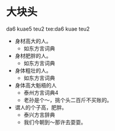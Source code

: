 # 大块头
da6 kuae5 teu2
txe:da6 kuae teu2
+ 身材高大的人。
  * 如东方言词典
+ 身材肥胖的人。
  * 如东方言词典
+ 身体粗壮的人。
  * 如东方言词典
+ 身体高大魁梧的人
  * 泰州方言词典4
  - 老孙是个～，挑个头二百斤不买账的。
+ 谓人的个子高，肥胖。
  * 泰兴方言辞典
  - 我们今朝到～那许去耍耍。
